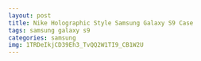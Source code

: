 ```yaml
---
layout: post
title: Nike Holographic Style Samsung Galaxy S9 Case
tags: samsung galaxy s9
categories: samsung
img: 1TRDeIkjCD39Eh3_TvQQ2W1TI9_CB1W2U
---
```

